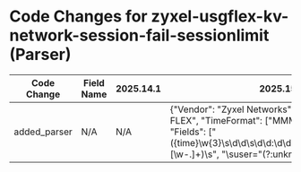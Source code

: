 # Code Changes for zyxel-usgflex-kv-network-session-fail-sessionlimit (Parser)

| Code Change | Field Name | 2025.14.1 | 2025.15.1 |
|-------------|------------|-----------|------------|
| added_parser | N/A | N/A | {"Vendor": "Zyxel Networks", "Product": "Zyxel USG FLEX", "TimeFormat": ["MMM dd HH:mm:ss yyyy"], "Fields": ["({time}\w{3}\s\d\d\s\d\d:\d\d:\d\d\s\d\d\d\d)\s({host}[\w\-\.]+)\s", "\suser=\"(?:unknown|({email_address}([A-Za-z0-9]+[!#$%&'+\/=?^_`~.\-])*[A-Za-z0-9]+@({email_domain}[^\]\s\"\\,;\|]+\.[^\]\s\"\\,;\|]+))|({user}[\w\.\-\!\#\^\~]{1,40}\$?))\"", "\ssrc=\"({src_ip}((([0-9a-fA-F.]{0,4}):{1,2}){1,7}([0-9a-fA-F]){0,4})|(((25[0-5]|(2[0-4]|1\d|[0-9]|)\d)\.?\b){4}))(:({src_port}\d+))?\"", "\snote=\"({operation}[^\"]+)", "\smsg=\"({event_name}[^\"]+)", "\sdst=\"({dest_ip}((([0-9a-fA-F.]{0,4}):{1,2}){1,7}([0-9a-fA-F]){0,4})|(((25[0-5]|(2[0-4]|1\d|[0-9]|)\d)\.?\b){4}))(:({dest_port}\d+))?\"", "\sdevid=\"({devid}[^\s]+)\"", "\scat=\"({category}[^\"]+)", "\sproto=\"({protocol}[^\"]+)", "\sdir=\"({direction}[^\"]+)"], "Name": "zyxel-usgflex-kv-network-session-fail-sessionlimit", "ParserVersion": "v1.0.0", "Conditions": [" cat=\"Sessions Limit\"", " note=\"ACCESS BLOCK\"", " dir="], "DupFields": ["operation->failure_reason"]} |